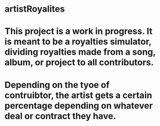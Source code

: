 # artistRoyalites
# This project is a work in progress. It is meant to be a royalties simulator, dividing royalties made from a song, album, or project to all contributors. 
# Depending on the tyoe of contruibtor, the artist gets a certain percentage depending on whatever deal or contract they have.
